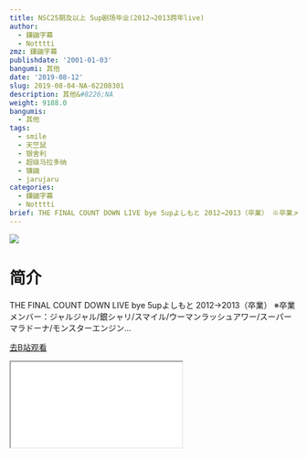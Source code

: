 ```yaml
---
title: NSC25期及以上 5up剧场毕业(2012→2013跨年live)
author:
  - 鎌鼬字幕
  - Notttti
zmz: 鎌鼬字幕
publishdate: '2001-01-03'
bangumi: 其他
date: '2019-08-12'
slug: 2019-08-04-NA-62208301
description: 其他&#8226;NA
weight: 9188.0
bangumis:
  - 其他
tags:
  - smile
  - 天竺鼠
  - 银舍利
  - 超级马拉多纳
  - 镰鼬
  - jarujaru
categories:
  - 鎌鼬字幕
  - Notttti
brief: THE FINAL COUNT DOWN LIVE bye 5upよしもと 2012→2013（卒業） ※卒業メンバー：ジャルジャル/銀シャリ/スマイル/ウーマンラッシュアワー/スーパーマラドーナ/モンスターエンジン...
---
```

![](https://raw.githubusercontent.com/tcgriffith/owaraisite/master/static/tmpimg/762d0d6446a7de3e809953bd855c71791f253983.jpg.480.jpg)
# 简介  
THE FINAL COUNT DOWN LIVE bye 5upよしもと 2012→2013（卒業）
※卒業メンバー：ジャルジャル/銀シャリ/スマイル/ウーマンラッシュアワー/スーパーマラドーナ/モンスターエンジン...  

[去B站观看](https://www.bilibili.com/video/av62208301/)
<div class ="resp-container"><iframe class="testiframe" src="//player.bilibili.com/player.html?aid=62208301"", scrolling="no", allowfullscreen="true" > </iframe></div> 
